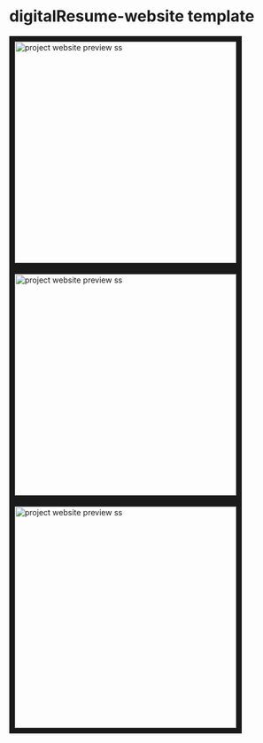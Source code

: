 # digitalResume-website template

<a href="https://digitalresume-webpage.netlify.app/" target="_blank"> <img src="https://user-images.githubusercontent.com/83578068/185945012-7eb7717b-8a92-46fe-b9c6-c581f0573973.png" alt="project website preview ss" width="400" border="10" /></a> 
<a href="https://digitalresume-webpage.netlify.app/" target="_blank"> <img src="https://user-images.githubusercontent.com/83578068/185945081-617f43a4-2201-4a38-8f74-b83dce33759c.png" alt="project website preview ss" width="400" border="10" /></a> 
<a href="https://digitalresume-webpage.netlify.app/" target="_blank"> <img src="https://user-images.githubusercontent.com/83578068/185945128-a0ebf1d9-2a11-4eed-a4c3-e8c08b4ed50a.png" alt="project website preview ss" width="400" border="10" /></a> 

